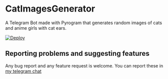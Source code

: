 # CatImagesGenerator
A Telegram Bot made with Pyrogram that generates random images of cats and anime girls with cat ears.

[![Deploy](https://www.herokucdn.com/deploy/button.svg)](https://heroku.com/deploy?template=https://github.com/alpha4041/CatImagesGenerator)

## Reporting problems and suggesting features
Any bug report and any feature request is welcome. You can report these in [my telegram chat](https://t.me/alph4chat/)
